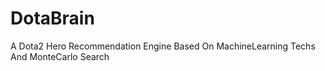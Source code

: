 # DotaBrain
A Dota2 Hero Recommendation Engine Based On MachineLearning Techs And MonteCarlo Search
